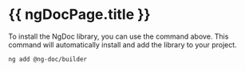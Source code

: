 # {{ ngDocPage.title }}

To install the NgDoc library, you can use the command above.
This command will automatically install and add the library to your project.

```bash
ng add @ng-doc/builder
```
